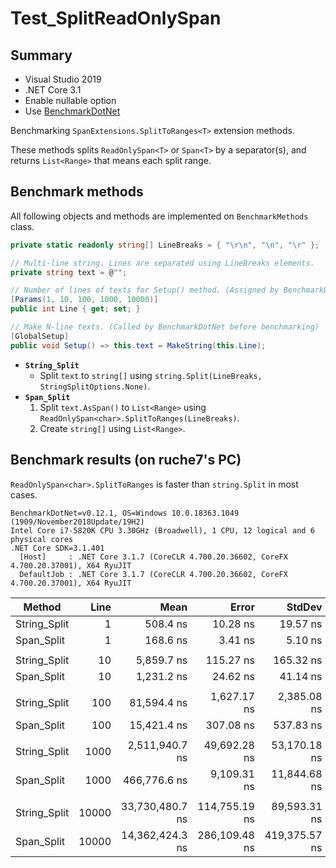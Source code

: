 # Test_SplitReadOnlySpan

## Summary

* Visual Studio 2019
* .NET Core 3.1
* Enable nullable option
* Use [BenchmarkDotNet](https://github.com/dotnet/BenchmarkDotNet)

Benchmarking `SpanExtensions.SplitToRanges<T>` extension methods.

These methods splits `ReadOnlySpan<T>` or `Span<T>` by a separator(s), and returns `List<Range>` that means each split range.

## Benchmark methods

All following objects and methods are implemented on `BenchmarkMethods` class.

```csharp
private static readonly string[] LineBreaks = { "\r\n", "\n", "\r" };

// Multi-line string. Lines are separated using LineBreaks elements.
private string text = @"";

// Number of lines of texts for Setup() method. (Assigned by BenchmarkDotNet)
[Params(1, 10, 100, 1000, 10000)]
public int Line { get; set; }

// Make N-line texts. (Called by BenchmarkDotNet before benchmarking)
[GlobalSetup]
public void Setup() => this.text = MakeString(this.Line);
```

* **<code>String_Split</code>**
    * Split <code>text</code> to `string[]` using `string.Split(LineBreaks, StringSplitOptions.None)`.
* **<code>Span_Split</code>**
    1. Split <code>text.AsSpan()</code> to `List<Range>` using `ReadOnlySpan<char>.SplitToRanges(LineBreaks)`.
    2. Create `string[]` using `List<Range>`.

## Benchmark results (on ruche7's PC)

`ReadOnlySpan<char>.SplitToRanges` is faster than `string.Split` in most cases.

```
BenchmarkDotNet=v0.12.1, OS=Windows 10.0.18363.1049 (1909/November2018Update/19H2)
Intel Core i7-5820K CPU 3.30GHz (Broadwell), 1 CPU, 12 logical and 6 physical cores
.NET Core SDK=3.1.401
  [Host]     : .NET Core 3.1.7 (CoreCLR 4.700.20.36602, CoreFX 4.700.20.37001), X64 RyuJIT
  DefaultJob : .NET Core 3.1.7 (CoreCLR 4.700.20.36602, CoreFX 4.700.20.37001), X64 RyuJIT
```
|       Method |  Line |            Mean |         Error |        StdDev |          Median | Ratio | RatioSD |
|------------- |------:|----------------:|--------------:|--------------:|----------------:|------:|--------:|
| String_Split |     1 |        508.4 ns |      10.28 ns |      19.57 ns |        506.6 ns |  1.00 |    0.00 |
|   Span_Split |     1 |        168.6 ns |       3.41 ns |       5.10 ns |        166.1 ns |  0.33 |    0.02 |
|              |       |                 |               |               |                 |       |         |
| String_Split |    10 |      5,859.7 ns |     115.27 ns |     165.32 ns |      5,766.9 ns |  1.00 |    0.00 |
|   Span_Split |    10 |      1,231.2 ns |      24.62 ns |      41.14 ns |      1,220.2 ns |  0.21 |    0.01 |
|              |       |                 |               |               |                 |       |         |
| String_Split |   100 |     81,594.4 ns |   1,627.17 ns |   2,385.08 ns |     81,128.1 ns |  1.00 |    0.00 |
|   Span_Split |   100 |     15,421.4 ns |     307.08 ns |     537.83 ns |     15,533.0 ns |  0.19 |    0.01 |
|              |       |                 |               |               |                 |       |         |
| String_Split |  1000 |  2,511,940.7 ns |  49,692.28 ns |  53,170.18 ns |  2,487,233.2 ns |  1.00 |    0.00 |
|   Span_Split |  1000 |    466,776.6 ns |   9,109.31 ns |  11,844.68 ns |    471,881.8 ns |  0.19 |    0.01 |
|              |       |                 |               |               |                 |       |         |
| String_Split | 10000 | 33,730,480.7 ns | 114,755.19 ns |  89,593.31 ns | 33,720,993.8 ns |  1.00 |    0.00 |
|   Span_Split | 10000 | 14,362,424.3 ns | 286,109.48 ns | 419,375.57 ns | 14,449,090.6 ns |  0.42 |    0.01 |
